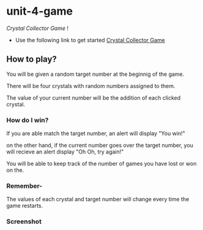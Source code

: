# unit-4-game

*_Crystal Collector Game_* !

*  Use the following link to get started [Crystal Collector Game](https://victoriagoesplaces.github.io/unit-4-game/)

## How to play?

You will be given a random target number at the beginnig of the game.

There will be four crystals with random numbers assigned to them.

The value of your current number will be the addition of each clicked crystal.

### How do I win?

If you are able match the target number, an alert will display "You win!" 

on the other hand, if the current number goes over the target number, you will recieve an alert display "Oh Oh, try again!"

You will be able to keep track of the number of games you have lost or won on the. 

### Remember-

The values of each crystal and target number will change every time the game restarts. 

### Screenshot

<!-- ![screenshot](assets/images/screenshot.jpg "Screenshot of game") -->